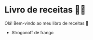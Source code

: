 # Livro de receitas :man_cook:

Olá! Bem-vindo ao meu libro de receitas :wave:

* Strogonoff de frango

